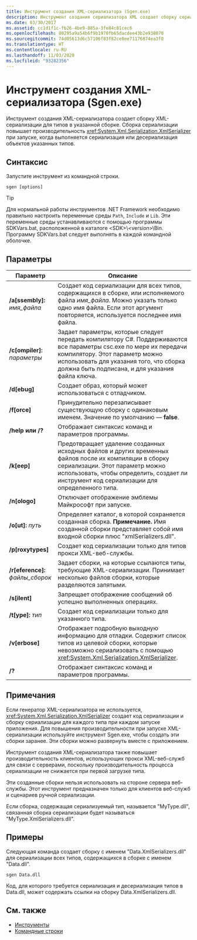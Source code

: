 ```yaml
---
title: Инструмент создания XML-сериализатора (Sgen.exe)
description: Инструмент создания сериализатора XML создает сборку сериализации XML для типов в сборке, чтобы повысить производительность XmlSerializer при запуске.
ms.date: 03/30/2017
ms.assetid: cc1d1f1c-fb26-4be9-885a-3fe84c81cec6
ms.openlocfilehash: 80295a9a54b6f9b1970fb65dacdee43b2e938070
ms.sourcegitcommit: 74d05613d6c57106f83f82ce8ee71176874ea3f0
ms.translationtype: HT
ms.contentlocale: ru-RU
ms.lasthandoff: 11/03/2020
ms.locfileid: "93282356"
---
```

# <a name="xml-serializer-generator-tool-sgenexe"></a>Инструмент создания XML-сериализатора (Sgen.exe)

Инструмент создания XML-сериализатора создает сборку XML-сериализации для типов в указанной сборке. Сборка сериализации повышает производительность <xref:System.Xml.Serialization.XmlSerializer> при запуске, когда выполняется сериализация или десериализация объектов указанных типов.
  
## <a name="syntax"></a>Синтаксис

Запустите инструмент из командной строки.
  
```console  
sgen [options]  
```
  
> [!TIP]
> Для нормальной работы инструментов .NET Framework необходимо правильно настроить переменные среды `Path`, `Include` и `Lib`. Эти переменные среды устанавливаются с помощью программы SDKVars.bat, расположенной в каталоге \<SDK>\\\<version>\Bin. Программу SDKVars.bat следует выполнять в каждой командной оболочке.
  
## <a name="parameters"></a>Параметры  
  
|Параметр|Описание|  
|------------|-----------------|  
|**/a\[ssembly\]:** _имя_файла_|Создает код сериализации для всех типов, содержащихся в сборке, или исполняемого файла *имя_файла*. Можно указать только одно имя файла. Если этот аргумент повторяется, используется последнее имя файла.|  
|**/c\[ompiler\]:** _параметры_|Задает параметры, которые следует передать компилятору C#. Поддерживаются все параметры csc.exe по мере их передачи компилятору. Этот параметр можно использовать для указания того, что сборка должна быть подписана, и для указания файла ключа.|  
|**/d\[ebug\]**|Создает образ, который может использоваться с отладчиком.|  
|**/f\[orce\]**|Принудительно перезаписывает существующую сборку с одинаковым именем. Значение по умолчанию — **false**.|  
|**/help или /?**|Отображает синтаксис команд и параметров программы.|  
|**/k\[eep\]**|Предотвращает удаление созданных исходных файлов и других временных файлов после их компиляции в сборку сериализации. Этот параметр можно использовать, чтобы определить, создает ли инструмент код сериализации для определенного типа.|  
|**/n\[ologo\]**|Отключает отображение эмблемы Майкрософт при запуске.|  
|**/o\[ut\]:** _путь_|Определяет каталог, в которой сохраняется созданная сборка. **Примечание.**  Имя созданной сборки представляет собой имя входной сборки плюс "xmlSerializers.dll".|  
|**/p\[roxytypes\]**|Создает код сериализации только для типов прокси XML-веб-службы.|  
|**/r\[eference\]:** _файлы_сборок_|Задает сборки, на которые ссылаются типы, требующие XML-сериализации. Принимает несколько файлов сборки, которые разделяются запятыми.|  
|**/s\[ilent\]**|Запрещает отображение сообщений об успешно выполненных операциях.|  
|**/t\[ype\]:** _тип_|Создает код сериализации только для указанного типа.|  
|**/v\[erbose\]**|Отображает подробную выходную информацию для отладки. Содержит список типов из целевой сборки, которые невозможно сериализовать с помощью <xref:System.Xml.Serialization.XmlSerializer>.|  
|**/?**|Отображает синтаксис команд и параметров программы.|  
  
## <a name="remarks"></a>Примечания  
 Если генератор XML-сериализатора не используется, <xref:System.Xml.Serialization.XmlSerializer> создает код сериализации и сборку сериализации для каждого типа при каждом запуске приложения. Для повышения производительности при запуске XML-сериализации используйте инструмент Sgen.exe, чтобы создать эти сборки заранее. Эти сборки можно развернуть вместе с приложением.  
  
 Инструмент создания XML-сериализатора также повышает производительность клиентов, использующих прокси XML-веб-служб для связи с серверами, поскольку производительность процесса сериализации не снижается при первой загрузке типа.  
  
 Эти созданные сборки нельзя использовать на стороне сервера веб-службы. Этот инструмент предназначен только для клиентов веб-служб и сценариев ручной сериализации.  
  
 Если сборка, содержащая сериализуемый тип, называется "MyType.dll", связанная сборка сериализации будет называться "MyType.XmlSerializers.dll".  
  
## <a name="examples"></a>Примеры  
 Следующая команда создает сборку с именем "Data.XmlSerializers.dll" для сериализации всех типов, содержащихся в сборке с именем "Data.dll".  
  
```console  
sgen Data.dll
```  
  
 Код, для которого требуется сериализация и десериализация типов в Data.dll, может содержать ссылки на сборку Data.XmlSerializers.dll.  
  
## <a name="see-also"></a>См. также

- [Инструменты](../../framework/tools/index.md)
- [Командные строки](../../framework/tools/developer-command-prompt-for-vs.md)

